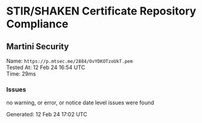 # STIR/SHAKEN Certificate Repository Compliance

## Martini Security

Name: `https://p.mtsec.me/2884/OvYDKOTzoUkT.pem`\
Tested At: 12 Feb 24 16:54 UTC\
Time: 29ms

### Issues

no warning, or error, or notice date level issues were found

Generated: 12 Feb 24 17:02 UTC